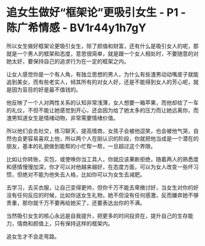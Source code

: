 # 追女生做好“框架论”更吸引女生 - P1 - 陈广希情感 - BV1r44y1h7gY

所以女生做好框架论更吸引女生，除了颜值和财富，还有什么是吸引女人的呢，那就是一个男人的框架和态度，意思很简单，就是跟一个女人相处时，不要随意的对她太好，要保持自己的追求行为在一定的框架之内。

让女人感觉你是一个有人角，有独立思想的男人，为什么有些渣男动动嘴皮子就能追到美女，而有些老实人，倾其所有的对女人好，还是不能得到女人的芳心呢，就是因为盲目的好是最不值钱的。

他反映了一个人对两性关系的认知非常浅薄，女人想要一箱苹果，而他却给了一车的礼仪，不但不能让她感觉到开心，还会因为给了她太多的压力而让她远离你，而渣男知道女生是情绪动物，非常需要情绪价值。

所以他们会去社交，练习聊天，提高情商，女孩子会被他逗笑，也会被他气哭，自然也会更容易喜欢上他，所以两个人在刚认识的阶段，你就把他当成是一个潜在的朋友，基本的礼貌做到能帮的小忙帮一帮，一旦超过这个界限。

比如让你转账，买包，或使唤你当工具人，你就应该果断拒绝，随着两人的熟悉度和感情慢慢加深，你才可以对他越来越好，在态度方面，可以为女人改变一些坏习惯，但绝对不能为他失去人格，比如你可以为女生去减肥。

去学习，去买衣服，让自己变得更帅，但你千万不能去卑微讨好，当女生对你的好没有任何反应的时候，比如你送女生礼物，她不但没有任何感激，反而嫌弃她不够贵重，那你就千万不要再给她买了，还要表达出你的不满。

当然吸引女生的核心永远是自我提升，把更多的时间投资在，提升自己的生存能力，情商和颜值上，只有保持这样的框架内。

追女生才不会走弯路。